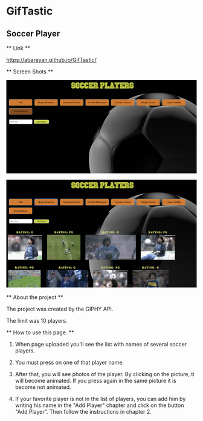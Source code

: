 # GifTastic

## Soccer Player

** Link **

https://abareyan.github.io/GifTastic/

** Screen Shots **

![Without Players](assets/images/ScreenShot1.png)

![With Players](assets/images/ScreenShot2.png)

** About the project **

The project was created by the GIPHY API.

The limit was 10 players.

** How to use this page. **

1. When page uploaded you'll see the list with names of several soccer players.

2. You must press on one of that player name. 

3. After that, you will see photos of the player. By clicking on the picture, ti will become animated. If you press again in the same picture it is become not animated.

4. If your favorite player is not in the list of players, you can add him by writing his name in the "Add Player" chapter and click on the button "Add Player". Then follow the instructions in chapter 2.


